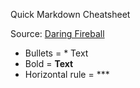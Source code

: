 Quick Markdown Cheatsheet

Source: [Daring Fireball](http://daringfireball.net/projects/markdown/syntax)

* Bullets = * Text
* Bold = __Text__
* Horizontal rule = ***
